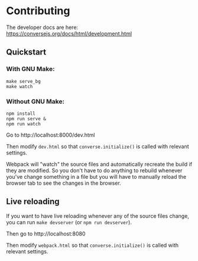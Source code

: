 # Contributing

The developer docs are here:
https://conversejs.org/docs/html/development.html

## Quickstart

### With GNU Make:

```
make serve_bg
make watch
```

### Without GNU Make:

```
npm install
npm run serve &
npm run watch
```

Go to http://localhost:8000/dev.html

Then modify `dev.html` so that `converse.initialize()` is called with relevant settings.

Webpack will "watch" the source files and automatically recreate the build if they
are modified. So you don't have to do anything to rebuild whenever you've
change something in a file but you will have to manually reload the browser tab
to see the changes in the browser.


## Live reloading

If you want to have live reloading whenever any of the source files change, you
can run ``make devserver`` (or ``npm run devserver``).

Then go to http://localhost:8080

Then modify `webpack.html` so that `converse.initialize()` is called with relevant settings.

